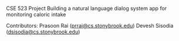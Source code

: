 CSE 523 Project
Building a natural language dialog system app for monitoring caloric intake 

Contributors:
Prasoon Rai (prrai@cs.stonybrook.edu)
Devesh Sisodia (dsisodia@cs.stonybrook.edu)